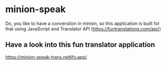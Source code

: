 # minion-speak
 Do, you like to have a converstion in minion, so this application is built for that using  JavaScript and Translator API (https://funtranslations.com/api/)
 
## Have a look into this fun translator application

https://minion-speak-trans.netlify.app/
